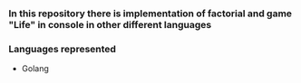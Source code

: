 ### In this repository there is implementation of factorial and game "Life" in console in other different languages

### Languages represented
* Golang